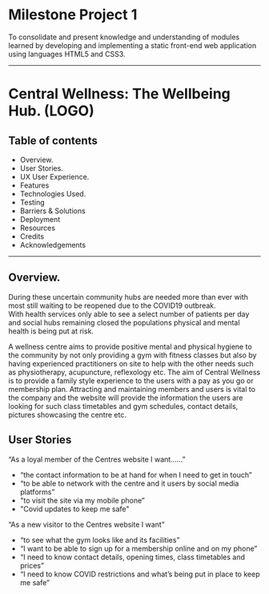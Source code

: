 # Milestone Project 1

To consolidate and present knowledge and understanding of modules learned by developing and implementing a static front-end web application using languages HTML5 and CSS3. 

---

# Central Wellness: The Wellbeing Hub. (LOGO)

## Table of contents
 * Overview.
 * User Stories.
 * UX User Experience.
 * Features
 * Technologies Used.
 * Testing
 * Barriers & Solutions
 * Deployment
 * Resources
 * Credits
 * Acknowledgements

 ---

## Overview.
During these uncertain community hubs are needed more than ever with most still waiting to be reopened due to the COVID19 outbreak.  
With health services only able to see a select number of patients per day and social hubs remaining closed the populations physical 
and mental health is being put at risk.

A wellness centre aims to provide positive mental and physical hygiene to the community by not only providing a gym with fitness 
classes but also by having experienced practitioners on site to help with the other needs such as physiotherapy, acupuncture, reflexology 
etc.  The aim of Central Wellness is to provide a family style experience to the users with a pay as you go or membership plan. 
Attracting and maintaining members and users is vital to the company and the website will provide the information the users are looking for 
such class timetables and gym schedules, contact details, pictures showcasing the centre etc.

## User Stories
“As a loyal member of the Centres website I want……”
* “the contact information to be at hand for when I need to get in touch”
* “to be able to network with the centre and it users by social media platforms”
* "to visit the site via my mobile phone”
* "Covid updates to keep me safe"

“As a new visitor to the Centres website I want”
* “to see what the gym looks like and its facilities”
* “I want to be able to sign up for a membership online and on my phone”
* “I need to know contact details, opening times, class timetables and prices”
* “I need to know COVID restrictions and what’s being put in place to keep me safe”


